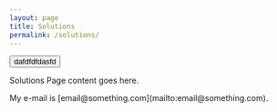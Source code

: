 ```yaml
---
layout: page
title: Solutions
permalink: /solutions/
---
```


<div class="row">
<div class="col-lg-6 col-md-6">
    <button class="btn btn-primary pl-4 pr-4">dafdfdfdasfd</button>
</div>
<div class="col-lg-6 col-md-6">
    <p>Solutions Page content goes here.</p>
    <p>My e-mail is [email@something.com](mailto:email@something.com).</p>
</div>
</div>




